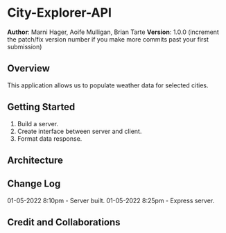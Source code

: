# City-Explorer-API

**Author**: Marni Hager, Aoife Mulligan, Brian Tarte
**Version**: 1.0.0 (increment the patch/fix version number if you make more commits past your first submission)

## Overview
This application allows us to populate weather data for selected cities.

## Getting Started
1. Build a server.
2. Create interface between server and client.
3. Format data response.

## Architecture
<!-- Provide a detailed description of the application design. What technologies (languages, libraries, etc) you're using, and any other relevant design information. -->

## Change Log
<!-- Use this area to document the iterative changes made to your application as each feature is successfully implemented. Use time stamps. Here's an example:

01-01-2001 4:59pm - Application now has a fully-functional express server, with a GET route for the location resource. -->
01-05-2022 8:10pm - Server built.
01-05-2022 8:25pm - Express server.

## Credit and Collaborations
<!-- Give credit (and a link) to other people or resources that helped you build this application. -->
